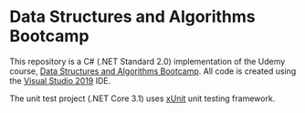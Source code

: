 # Data Structures and Algorithms Bootcamp
This repository is a C# (.NET Standard 2.0) implementation of the Udemy course, [Data Structures and Algorithms Bootcamp](https://www.udemy.com/course/data-structures-and-algorithms-bootcamp/). All code is created using the [Visual Studio 2019](https://visualstudio.microsoft.com/downloads/) IDE.

The unit test project (.NET Core 3.1) uses [xUnit](https://xunit.net/) unit testing framework.
